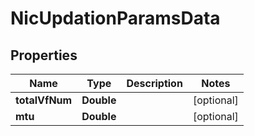 

# NicUpdationParamsData


## Properties

Name | Type | Description | Notes
------------ | ------------- | ------------- | -------------
**totalVfNum** | **Double** |  |  [optional]
**mtu** | **Double** |  |  [optional]




